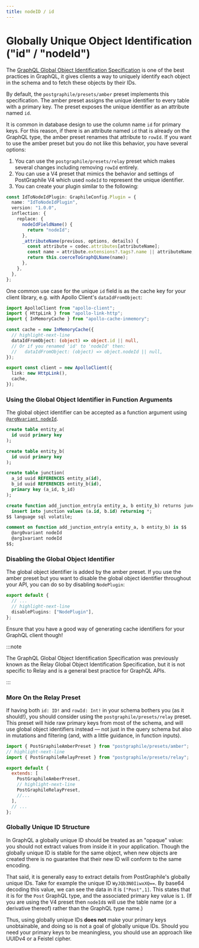```yaml
---
title: nodeID / id
---
```


# Globally Unique Object Identification ("id" / "nodeId")

The [GraphQL Global Object Identification
Specification](https://facebook.github.io/relay/graphql/objectidentification.htm)
is one of the best practices in GraphQL, it gives clients a way to uniquely identify
each object in the schema and to fetch these objects by their IDs.

By default, the `postgraphile/presets/amber` preset implements this specification.
The amber preset assigns the unique identifier to every table with a primary key.
The preset exposes the unique identifier as an attribute named `id`.

It is common in database design to use the column name `id` for primary keys. For
this reason, if there is an attribute named `id` that is already on the GraphQL type,
the amber preset renames that attribute to `rowId`. If you want to use the amber
preset but you do not like this behavior, you have several options:

1. You can use the `postgraphile/presets/relay` preset which makes several changes
   including removing `rowId` entirely.
2. You can use a V4 preset that mimics the behavior and settings of PostGraphile V4
   which used `nodeId` to represent the unique identifier.
3. You can create your plugin similar to the following:

```ts
const IdToNodeIdPlugin: GraphileConfig.Plugin = {
  name: "IdToNodeIdPlugin",
  version: "1.0.0",
  inflection: {
    replace: {
      nodeIdFieldName() {
        return "nodeId";
      },
      _attributeName(previous, options, details) {
        const attribute = codec.attributes[attributeName];
        const name = attribute.extensions?.tags?.name || attributeName;
        return this.coerceToGraphQLName(name);
      },
    },
  },
};
```

One common use case for the unique `id` field is as the cache key for your client
library, e.g. with Apollo Client's `dataIdFromObject`:

```ts
import ApolloClient from "apollo-client";
import { HttpLink } from "apollo-link-http";
import { InMemoryCache } from "apollo-cache-inmemory";

const cache = new InMemoryCache({
  // highlight-next-line
  dataIdFromObject: (object) => object.id || null,
  // Or if you renamed 'id' to 'nodeId' then:
  //   dataIdFromObject: (object) => object.nodeId || null,
});

export const client = new ApolloClient({
  link: new HttpLink(),
  cache,
});
```

### Using the Global Object Identifier in Function Arguments

The global object identifier can be accepted as a function argument using
[`@argNvariant nodeId`](./smart-tags/#arg0variant-arg1variant-).

```sql
create table entity_a(
  id uuid primary key
);

create table entity_b(
  id uuid primary key
);

create table junction(
  a_id uuid REFERENCES entity_a(id),
  b_id uuid REFERENCES entity_b(id),
  primary key (a_id, b_id)
);

create function add_junction_entry(a entity_a, b entity_b) returns junction as $$
  insert into junction values (a.id, b.id) returning *;
$$ language sql volatile;

comment on function add_junction_entry(a entity_a, b entity_b) is $$
  @arg0variant nodeId
  @arg1variant nodeId
$$;
```

### Disabling the Global Object Identifier

The global object identifier is added by the amber preset. If you use the amber
preset but you want to disable the global object identifier throughout your API,
you can do so by disabling `NodePlugin`:

```ts title="graphile.config.mjs"
export default {
  // ...
  // highlight-next-line
  disablePlugins: ["NodePlugin"],
};
```

Ensure that you have a good way of generating cache identifiers for your GraphQL
client though!

:::note

The GraphQL Global Object Identification Specification was previously
known as the Relay Global Object Identification Specification, but it is not
specific to Relay and is a general best practice for GraphQL APIs.

:::

### More On the Relay Preset

If having both `id: ID!` and `rowId: Int!` in your schema bothers you (as it
should!), you should consider using the `postgraphile/presets/relay` preset.
This preset will hide raw primary keys from most of the schema, and will use
global object identifiers instead — not just in the query schema but also in
mutations and filtering (and, with a little guidance, in function inputs).

```js title="graphile.config.mjs"
import { PostGraphileAmberPreset } from "postgraphile/presets/amber";
// highlight-next-line
import { PostGraphileRelayPreset } from "postgraphile/presets/relay";

export default {
  extends: [
    PostGraphileAmberPreset,
    // highlight-next-line
    PostGraphileRelayPreset,
    //...
  ],
  // ...
};
```

### Globally Unique ID Structure

In GraphQL a globally unique ID should be treated as an "opaque" value: you should
not extract values from inside it in your application. Though the globally unique
ID is stable for the same object, when new objects are created there is no guarantee
that their new ID will conform to the same encoding.

That said, it is generally easy to extract details from PostGraphile's globally
unique IDs. Take for example the unique ID `WyJQb3N0IiwxXQ==`. By base64 decoding
this value, we can see the data in it is `["Post",1]`. This states that it is for
the `Post` GraphQL type, and the associated primary key value is `1`. (If you are
using the V4 preset then `nodeId`s will use the table name (or a derivative thereof)
rather than the GraphQL type name.)

Thus, using globally unique IDs **does not** make your primary keys unobtainable, and
doing so is not a goal of globally unique IDs. Should you need your primary keys to
be meaningless, you should use an approach like UUIDv4 or a Feistel cipher.
